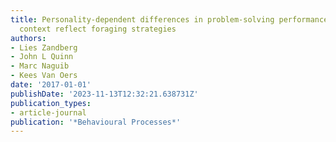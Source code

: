 ```yaml
---
title: Personality-dependent differences in problem-solving performance in a social
  context reflect foraging strategies
authors:
- Lies Zandberg
- John L Quinn
- Marc Naguib
- Kees Van Oers
date: '2017-01-01'
publishDate: '2023-11-13T12:32:21.638731Z'
publication_types:
- article-journal
publication: '*Behavioural Processes*'
---
```


